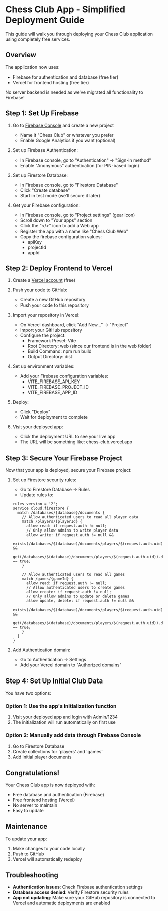 # Chess Club App - Simplified Deployment Guide

This guide will walk you through deploying your Chess Club application using completely free services.

## Overview

The application now uses:
- Firebase for authentication and database (free tier)
- Vercel for frontend hosting (free tier)

No server backend is needed as we've migrated all functionality to Firebase!

## Step 1: Set Up Firebase

1. Go to [Firebase Console](https://console.firebase.google.com/) and create a new project
   - Name it "Chess Club" or whatever you prefer
   - Enable Google Analytics if you want (optional)

2. Set up Firebase Authentication:
   - In Firebase console, go to "Authentication" → "Sign-in method"
   - Enable "Anonymous" authentication (for PIN-based login)

3. Set up Firestore Database:
   - In Firebase console, go to "Firestore Database"
   - Click "Create database"
   - Start in test mode (we'll secure it later)

4. Get your Firebase configuration:
   - In Firebase console, go to "Project settings" (gear icon)
   - Scroll down to "Your apps" section
   - Click the "</>" icon to add a Web app
   - Register the app with a name like "Chess Club Web"
   - Copy the firebase configuration values:
     - apiKey
     - projectId
     - appId

## Step 2: Deploy Frontend to Vercel

1. Create a [Vercel account](https://vercel.com/signup) (free)

2. Push your code to GitHub:
   - Create a new GitHub repository
   - Push your code to this repository

3. Import your repository in Vercel:
   - On Vercel dashboard, click "Add New..." → "Project"
   - Import your GitHub repository
   - Configure the project:
     - Framework Preset: Vite
     - Root Directory: web (since our frontend is in the web folder)
     - Build Command: npm run build
     - Output Directory: dist

4. Set up environment variables:
   - Add your Firebase configuration variables:
     - VITE_FIREBASE_API_KEY
     - VITE_FIREBASE_PROJECT_ID
     - VITE_FIREBASE_APP_ID
   
5. Deploy:
   - Click "Deploy"
   - Wait for deployment to complete

6. Visit your deployed app:
   - Click the deployment URL to see your live app
   - The URL will be something like: chess-club.vercel.app

## Step 3: Secure Your Firebase Project

Now that your app is deployed, secure your Firebase project:

1. Set up Firestore security rules:
   - Go to Firestore Database → Rules
   - Update rules to:
   ```
   rules_version = '2';
   service cloud.firestore {
     match /databases/{database}/documents {
       // Allow authenticated users to read all player data
       match /players/{playerId} {
         allow read: if request.auth != null;
         // Only allow admins to write player data
         allow write: if request.auth != null && 
                      exists(/databases/$(database)/documents/players/$(request.auth.uid)) && 
                      get(/databases/$(database)/documents/players/$(request.auth.uid)).data.is_admin == true;
       }
       
       // Allow authenticated users to read all games
       match /games/{gameId} {
         allow read: if request.auth != null;
         // Allow authenticated users to create games
         allow create: if request.auth != null;
         // Only allow admins to update or delete games
         allow update, delete: if request.auth != null && 
                              exists(/databases/$(database)/documents/players/$(request.auth.uid)) && 
                              get(/databases/$(database)/documents/players/$(request.auth.uid)).data.is_admin == true;
       }
     }
   }
   ```

2. Add Authentication domain:
   - Go to Authentication → Settings
   - Add your Vercel domain to "Authorized domains"

## Step 4: Set Up Initial Club Data

You have two options:

### Option 1: Use the app's initialization function
1. Visit your deployed app and login with Admin/1234
2. The initialization will run automatically on first use

### Option 2: Manually add data through Firebase Console
1. Go to Firestore Database
2. Create collections for 'players' and 'games'
3. Add initial player documents

## Congratulations!

Your Chess Club app is now deployed with:
- Free database and authentication (Firebase)
- Free frontend hosting (Vercel)
- No server to maintain
- Easy to update

## Maintenance

To update your app:
1. Make changes to your code locally
2. Push to GitHub
3. Vercel will automatically redeploy

## Troubleshooting

- **Authentication issues**: Check Firebase authentication settings
- **Database access denied**: Verify Firestore security rules
- **App not updating**: Make sure your GitHub repository is connected to Vercel and automatic deployments are enabled